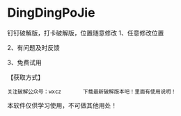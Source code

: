 # DingDingPoJie
钉钉破解版，打卡破解版，位置随意修改
1、任意修改位置

2、有问题及时反馈

3、免费试用

【获取方式】

    关注破解公众号：wxcz       下载最新破解版本吧！里面有使用说明！

本软件仅供学习使用，不可做其他用处！

